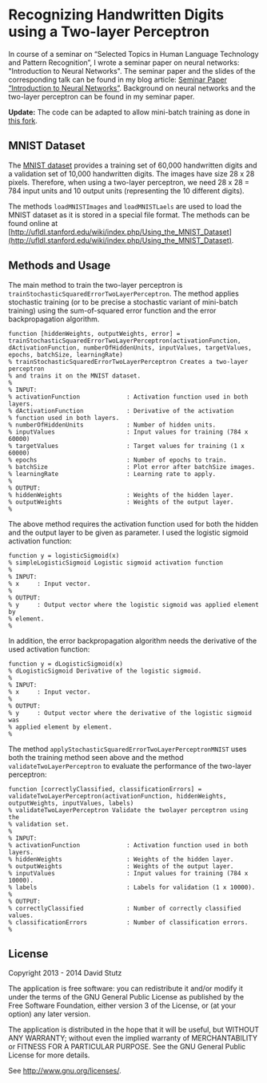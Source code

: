 # Recognizing Handwritten Digits using a Two-layer Perceptron

In course of a seminar on “Selected Topics in Human Language Technology and Pattern Recognition”, I wrote a seminar paper on neural networks: "Introduction to Neural Networks". The seminar paper and the slides of the corresponding talk can be found in my blog article: [Seminar Paper “Introduction to Neural Networks”](http://davidstutz.de/seminar-paper-introduction-neural-networks/). Background on neural networks and the two-layer perceptron can be found in my seminar paper.

**Update:** The code can be adapted to allow mini-batch training as done in [this fork](https://github.com/Myasuka/matlab-mnist-two-layer-perceptron).

## MNIST Dataset

The [MNIST dataset](http://yann.lecun.com/exdb/mnist/) provides a training set of 60,000 handwritten digits and a validation set of 10,000 handwritten digits. The images have size 28 x 28 pixels. Therefore, when using a two-layer perceptron, we need 28 x 28 = 784 input units and 10 output units (representing the 10 different digits).

The methods `loadMNISTImages` and `loadMNISTLaels` are used to load the MNIST dataset as it is stored in a special file format. The methods can be found online at [http://ufldl.stanford.edu/wiki/index.php/Using_the_MNIST_Dataset](http://ufldl.stanford.edu/wiki/index.php/Using_the_MNIST_Dataset).

## Methods and Usage

The main method to train the two-layer perceptron is `trainStochasticSquaredErrorTwoLayerPerceptron`. The method applies stochastic training (or to be precise a stochastic variant of mini-batch training) using the sum-of-squared error function and the error backpropagation algorithm.

	function [hiddenWeights, outputWeights, error] = trainStochasticSquaredErrorTwoLayerPerceptron(activationFunction, dActivationFunction, numberOfHiddenUnits, inputValues, targetValues, epochs, batchSize, learningRate)
	% trainStochasticSquaredErrorTwoLayerPerceptron Creates a two-layer perceptron
	% and trains it on the MNIST dataset.
	%
	% INPUT:
	% activationFunction             : Activation function used in both layers.
	% dActivationFunction            : Derivative of the activation
	% function used in both layers.
	% numberOfHiddenUnits            : Number of hidden units.
	% inputValues                    : Input values for training (784 x 60000)
	% targetValues                   : Target values for training (1 x 60000)
	% epochs                         : Number of epochs to train.
	% batchSize                      : Plot error after batchSize images.
	% learningRate                   : Learning rate to apply.
	%
	% OUTPUT:
	% hiddenWeights                  : Weights of the hidden layer.
	% outputWeights                  : Weights of the output layer.
	% 

The above method requires the activation function used for both the hidden and the output layer to be given as parameter. I used the logistic sigmoid activation function:

	function y = logisticSigmoid(x)
	% simpleLogisticSigmoid Logistic sigmoid activation function
	% 
	% INPUT:
	% x     : Input vector.
	%
	% OUTPUT:
	% y     : Output vector where the logistic sigmoid was applied element by
	% element.
	%
	
In addition, the error backpropagation algorithm needs the derivative of the used activation function:

	function y = dLogisticSigmoid(x)
	% dLogisticSigmoid Derivative of the logistic sigmoid.
	% 
	% INPUT:
	% x     : Input vector.
	%
	% OUTPUT:
	% y     : Output vector where the derivative of the logistic sigmoid was
	% applied element by element.
	%
	
The method `applyStochasticSquaredErrorTwoLayerPerceptronMNIST` uses both the training method seen above and the method `validateTwoLayerPerceptron` to evaluate the performance of the two-layer perceptron:

	function [correctlyClassified, classificationErrors] = validateTwoLayerPerceptron(activationFunction, hiddenWeights, outputWeights, inputValues, labels)
	% validateTwoLayerPerceptron Validate the twolayer perceptron using the
	% validation set.
	%
	% INPUT:
	% activationFunction             : Activation function used in both layers.
	% hiddenWeights                  : Weights of the hidden layer.
	% outputWeights                  : Weights of the output layer.
	% inputValues                    : Input values for training (784 x 10000).
	% labels                         : Labels for validation (1 x 10000).
	%
	% OUTPUT:
	% correctlyClassified            : Number of correctly classified values.
	% classificationErrors           : Number of classification errors.
	% 
	
## License 

Copyright 2013 - 2014 David Stutz

The application is free software: you can redistribute it and/or modify
it under the terms of the GNU General Public License as published by
the Free Software Foundation, either version 3 of the License, or
(at your option) any later version.

The application is distributed in the hope that it will be useful,
but WITHOUT ANY WARRANTY; without even the implied warranty of
MERCHANTABILITY or FITNESS FOR A PARTICULAR PURPOSE. See the
GNU General Public License for more details.

See <http://www.gnu.org/licenses/>.
